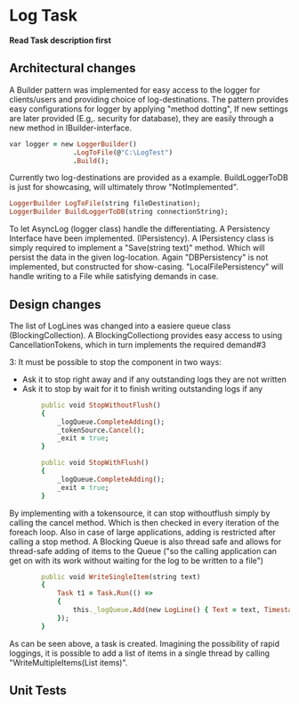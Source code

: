 # Log	Task
**Read Task description first**

## Architectural changes

A Builder pattern was implemented for easy access to the logger for clients/users and providing choice of log-destinations.
The pattern provides easy configurations for logger by applying "method dotting", If new settings are later provided (E.g,. security for database), 
they are easily through a new method in IBuilder-interface.
```ruby
var logger = new LoggerBuilder()
                .LogToFile(@"C:\LogTest")
                .Build();
```

Currently two log-destinations are provided as a example. BuildLoggerToDB is just for showcasing, will ultimately throw "NotImplemented".
```ruby
LoggerBuilder LogToFile(string fileDestination);
LoggerBuilder BuildLoggerToDB(string connectionString);
```

To let AsyncLog (logger class) handle the differentiating. A Persistency Interface have been implemented. (IPersistency). 
A IPersistency class is simply required to implement a "Save(string text)" method. Which will persist the data in the given log-location.
Again "DBPersistency" is not implemented, but constructed for show-casing. 
"LocalFilePersistency" will handle writing to a File while satisfying demands in case. 

## Design changes
The list of LogLines was changed into a easiere queue class (BlockingCollection). 
A BlockingCollectiong provides easy access to using CancellationTokens, which in turn implements the required demand#3

3: It must be possible to stop the component in two ways:
* Ask it to stop right away and if any outstanding logs they are not written
* Ask it to stop by wait for it to finish writing outstanding logs if any

```ruby
        public void StopWithoutFlush()
        {
            _logQueue.CompleteAdding();
            _tokenSource.Cancel();
            _exit = true;
        }

        public void StopWithFlush()
        {
            _logQueue.CompleteAdding();
            _exit = true;
        }
```
By implementing with a tokensource, it can stop withoutflush simply by calling the cancel method. Which is then checked in every iteration of the foreach loop.
Also in case of large applications, adding is restricted after calling a stop method. 
A Blocking Queue is also thread safe and allows for thread-safe adding of items to the Queue ("so the calling application can get on with its 
work without waiting for the log to be written to a file")

```ruby
        public void WriteSingleItem(string text)
        {
            Task t1 = Task.Run(() =>
            {
                this._logQueue.Add(new LogLine() { Text = text, Timestamp = DateTime.Now });
            });
        }
```
As can be seen above, a task is created. Imagining the possibility of rapid loggings, it is possible to add a list of items in a single thread by calling "WriteMultipleItems(List<string> items)".
  
## Unit Tests
